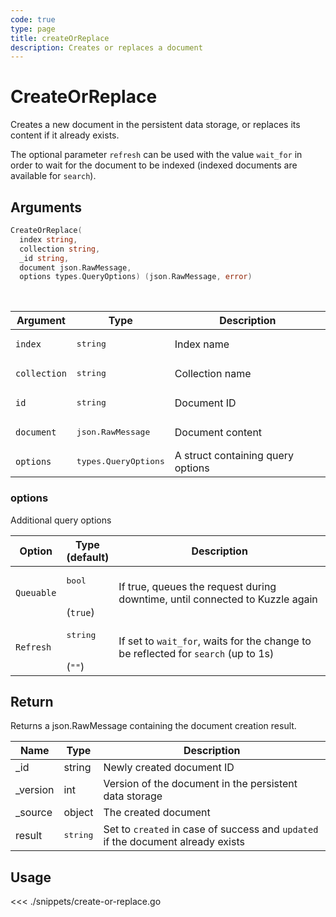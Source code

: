 ```yaml
---
code: true
type: page
title: createOrReplace
description: Creates or replaces a document
---
```


# CreateOrReplace

Creates a new document in the persistent data storage, or replaces its content if it already exists.

The optional parameter `refresh` can be used with the value `wait_for` in order to wait for the document to be indexed (indexed documents are available for `search`).

## Arguments

```go
CreateOrReplace(
  index string,
  collection string,
  _id string,
  document json.RawMessage,
  options types.QueryOptions) (json.RawMessage, error)
```

<br/>

| Argument     | Type                          | Description                       |
| ------------ | ----------------------------- | --------------------------------- |
| `index`      | <pre>string</pre>             | Index name                        |
| `collection` | <pre>string</pre>             | Collection name                   |
| `id`         | <pre>string</pre>             | Document ID                       |
| `document`   | <pre>json.RawMessage</pre>    | Document content                  |
| `options`    | <pre>types.QueryOptions</pre> | A struct containing query options |

### options

Additional query options

| Option     | Type<br/>(default)            | Description                                                                        |
| ---------- | ----------------------------- | ---------------------------------------------------------------------------------- |
| `Queuable` | <pre>bool</pre> <br/>(`true`) | If true, queues the request during downtime, until connected to Kuzzle again       |
| `Refresh`  | <pre>string</pre><br/>(`""`)  | If set to `wait_for`, waits for the change to be reflected for `search` (up to 1s) |

## Return

Returns a json.RawMessage containing the document creation result.

| Name      | Type              | Description                                                                      |
| --------- | ----------------- | -------------------------------------------------------------------------------- |
| \_id      | string            | Newly created document ID                                                        |
| \_version | int               | Version of the document in the persistent data storage                           |
| \_source  | object            | The created document                                                             |
| result    | <pre>string</pre> | Set to `created` in case of success and `updated` if the document already exists |

## Usage

<<< ./snippets/create-or-replace.go
